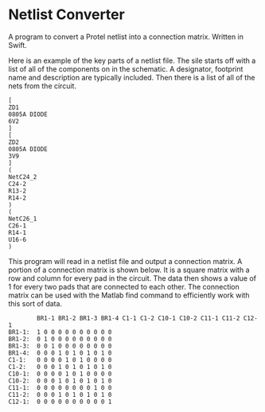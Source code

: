 # Netlist Converter
A program to convert a Protel netlist into a connection matrix. Written in Swift.

Here is an example of the key parts of a netlist file. The sile starts off with a list of all of the components on in the schematic. A designator, footprint name and description are typically included. Then there is a list of all of the nets from the circuit.

    [
    ZD1
    0805A DIODE
    6V2
    ]
    [
    ZD2
    0805A DIODE
    3V9
    ]
    (
    NetC24_2
    C24-2
    R13-2
    R14-2
    )
    (
    NetC26_1
    C26-1
    R14-1
    U16-6
    )

This program will read in a netlist file and output a connection matrix. A portion of a connection matrix is shown below. It is a square matrix with a row and column for every pad in the circuit. The data then shows a value of 1 for every two pads that are connected to each other. The connection matrix can be used with the Matlab find command to efficiently work with this sort of data.


		    BR1-1 BR1-2 BR1-3 BR1-4 C1-1 C1-2 C10-1 C10-2 C11-1 C11-2 C12-1
    BR1-1:	1 0 0 0 0 0 0 0 0 0 0
    BR1-2:	0 1 0 0 0 0 0 0 0 0 0
    BR1-3:	0 0 1 0 0 0 0 0 0 0 0
    BR1-4:	0 0 0 1 0 1 0 1 0 1 0
    C1-1:	0 0 0 0 1 0 1 0 0 0 0
    C1-2:	0 0 0 1 0 1 0 1 0 1 0
    C10-1:	0 0 0 0 1 0 1 0 0 0 0
    C10-2:	0 0 0 1 0 1 0 1 0 1 0
    C11-1:	0 0 0 0 0 0 0 0 1 0 0
    C11-2:	0 0 0 1 0 1 0 1 0 1 0
    C12-1:	0 0 0 0 0 0 0 0 0 0 1
